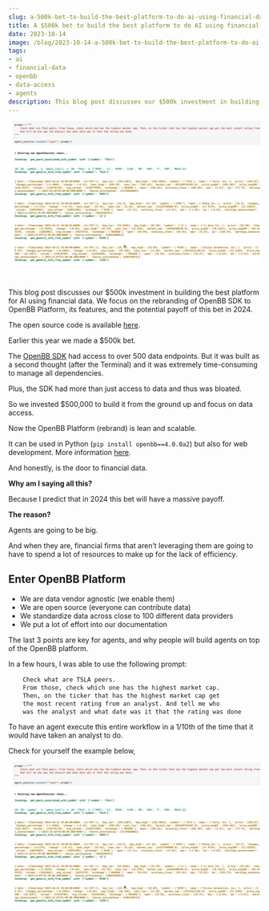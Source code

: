 ```yaml
---
slug: a-500k-bet-to-build-the-best-platform-to-do-ai-using-financial-data
title: A $500k bet to build the best platform to do AI using financial data
date: 2023-10-14
image: /blog/2023-10-14-a-500k-bet-to-build-the-best-platform-to-do-ai-using-financial-data.png
tags:
- ai
- financial-data
- openbb
- data-access
- agents
description: This blog post discusses our $500k investment in building the best platform for AI using financial data. We focus on the rebranding of OpenBB SDK to OpenBB Platform, its features, and the potential payoff of this bet in 2024.
---
```





<p align="center">
    <img width="600" src="/blog/2023-10-14-a-500k-bet-to-build-the-best-platform-to-do-ai-using-financial-data.png"/>
</p>

<br />

This blog post discusses our $500k investment in building the best platform for AI using financial data. We focus on the rebranding of OpenBB SDK to OpenBB Platform, its features, and the potential payoff of this bet in 2024.

The open source code is available [here](https://github.com/DidierRLopes/openbb-agents/tree/main).

<!-- truncate -->

<div style={{borderTop: '1px solid #0088CC', margin: '1.5em 0'}} />

Earlier this year we made a $500k bet.

The [OpenBB SDK](https://my.openbb.co/app/sdk) had access to over 500 data endpoints. But it was built as a second thought (after the Terminal) and it was extremely time-consuming to manage all dependencies.

Plus, the SDK had more than just access to data and thus was bloated.

So we invested $500,000 to build it from the ground up and focus on data access.

Now the OpenBB Platform (rebrand) is lean and scalable.

It can be used in Python (`pip install openbb==4.0.0a2`) but also for web development. More information [here](https://pypi.org/project/openbb/).

And honestly, is the door to financial data.

**Why am I saying all this?**

Because I predict that in 2024 this bet will have a massive payoff.

**The reason?**

Agents are going to be big.

And when they are, financial firms that aren’t leveraging them are going to have to spend a lot of resources to make up for the lack of efficiency.

## Enter OpenBB Platform

- We are data vendor agnostic (we enable them)
- We are open source (everyone can contribute data)
- We standardize data across close to 100 different data providers
- We put a lot of effort into our documentation

The last 3 points are key for agents, and why people will build agents on top of the OpenBB platform.

In a few hours, I was able to use the following prompt:

```console
    Check what are TSLA peers.
    From those, check which one has the highest market cap. 
    Then, on the ticker that has the highest market cap get 
    the most recent rating from an analyst. And tell me who 
    was the analyst and what date was it that the rating was done
```

To have an agent execute this entire workflow in a 1/10th of the time that it would have taken an analyst to do.

Check for yourself the example below,

![image](/blog/2023-10-14-a-500k-bet-to-build-the-best-platform-to-do-ai-using-financial-data_1.png)
